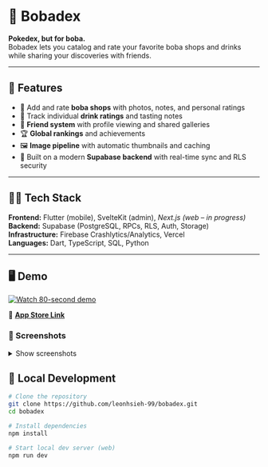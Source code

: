 # 🧋 Bobadex

**Pokedex, but for boba.**  
Bobadex lets you catalog and rate your favorite boba shops and drinks while sharing your discoveries with friends.

---

## 🚀 Features

- 📍 Add and rate **boba shops** with photos, notes, and personal ratings  
- 🧃 Track individual **drink ratings** and tasting notes  
- 👥 **Friend system** with profile viewing and shared galleries  
- 🏆 **Global rankings** and achievements  
- 🖼️ **Image pipeline** with automatic thumbnails and caching  
- 🧠 Built on a modern **Supabase backend** with real-time sync and RLS security

---

## 🧑‍💻 Tech Stack

**Frontend:** Flutter (mobile), SvelteKit (admin), *Next.js (web – in progress)*  
**Backend:** Supabase (PostgreSQL, RPCs, RLS, Auth, Storage)  
**Infrastructure:** Firebase Crashlytics/Analytics, Vercel  
**Languages:** Dart, TypeScript, SQL, Python

---

## 🖥️ Demo

[![Watch 80-second demo](https://img.youtube.com/vi/4EYwQm6eHbI/hqdefault.jpg)](https://youtu.be/4EYwQm6eHbI "Watch the short demo on YouTube")

📱 [**App Store Link**](https://apps.apple.com/us/app/bobadex/id6752920262)

### 📸 Screenshots
<details>
  <summary>Show screenshots</summary>

  <p align="center">
    <img width="260" alt="IMG_3568" src="https://github.com/user-attachments/assets/968727ce-8b93-4163-884a-ec87acb80cc3" />
    <img width="260" alt="IMG_3572" src="https://github.com/user-attachments/assets/5b0dc286-e4bf-4dc4-af33-69ccf182307e" />
    <img width="260" alt="IMG_3570" src="https://github.com/user-attachments/assets/0843c2f5-11cc-477d-bb8b-4ce037108f49" />
    <br/>
    <img width="260" alt="IMG_3567" src="https://github.com/user-attachments/assets/0a458bfd-ce71-4eb9-8f4a-e1d710a8ec8c" />
    <img width="260" alt="IMG_3571" src="https://github.com/user-attachments/assets/b3d3cfea-9c35-4562-8e05-630d617e7dde" />
    <img width="260" alt="IMG_3569" src="https://github.com/user-attachments/assets/10736282-f19a-40d1-8bc7-62e636f9f4e0" />
    <br/>
    <img width="260" alt="IMG_3565" src="https://github.com/user-attachments/assets/9827c86c-be98-49f4-8d84-f958d23a6435" />
    <img width="260" alt="IMG_3566" src="https://github.com/user-attachments/assets/a77528ba-5cf7-4fe5-aceb-95afa4c25bd6" />
  </p>
</details>

## 🧰 Local Development

```bash
# Clone the repository
git clone https://github.com/leonhsieh-99/bobadex.git
cd bobadex

# Install dependencies
npm install

# Start local dev server (web)
npm run dev
